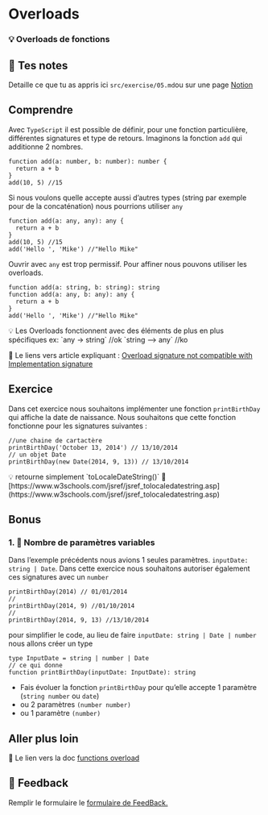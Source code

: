 # Overloads

### 💡 Overloads de fonctions

## 📝 Tes notes

Detaille ce que tu as appris ici
`src/exercise/05.md`ou sur une page [Notion](https://go.mikecodeur.com/course-notes-template)

## Comprendre

Avec `TypeScript` il est possible de définir, pour une fonction particulière,
différentes signatures et type de retours. Imaginons la fonction `add` qui
additionne 2 nombres.

```tsx
function add(a: number, b: number): number {
  return a + b
}
add(10, 5) //15
```

Si nous voulons quelle accepte aussi d’autres types (string par exemple pour de
la concaténation) nous pourrions utiliser `any`

```tsx
function add(a: any, any): any {
  return a + b
}
add(10, 5) //15
add('Hello ', 'Mike') //"Hello Mike"
```

Ouvrir avec `any` est trop permissif. Pour affiner nous pouvons utiliser les
overloads.

```tsx
function add(a: string, b: string): string
function add(a: any, b: any): any {
  return a + b
}
add('Hello ', 'Mike') //"Hello Mike"
```

<aside>
💡 Les Overloads fonctionnent avec des éléments de plus en plus spécifiques ex: `any → string` //ok `string —> any` //ko

</aside>

📑 Le liens vers article expliquant :
[Overload signature not compatible with Implementation signature](https://bobbyhadz.com/blog/typescript-overload-signature-not-compatible-implementation)

## Exercice

Dans cet exercice nous souhaitons implémenter une fonction `printBirthDay` qui
affiche la date de naissance. Nous souhaitons que cette fonction fonctionne pour
les signatures suivantes :

```tsx
//une chaine de cartactère
printBirthDay('October 13, 2014') // 13/10/2014
// un objet Date
printBirthDay(new Date(2014, 9, 13)) // 13/10/2014
```

<aside>
💡 retourne simplement `toLocaleDateString()` 📑 [https://www.w3schools.com/jsref/jsref_tolocaledatestring.asp](https://www.w3schools.com/jsref/jsref_tolocaledatestring.asp)

</aside>

## Bonus

### 1. 🚀 Nombre de paramètres variables

Dans l’exemple précédents nous avions 1 seules paramètres.
`inputDate: string | Date`. Dans cette exercice nous souhaitons autoriser
également ces signatures avec un `number`

```tsx
printBirthDay(2014) // 01/01/2014
//
printBirthDay(2014, 9) //01/10/2014
//
printBirthDay(2014, 9, 13) //13/10/2014
```

pour simplifier le code, au lieu de faire `inputDate: string | Date | number`
nous allons créer un type

```tsx
type InputDate = string | number | Date
// ce qui donne
function printBirthDay(inputDate: InputDate): string
```

- Fais évoluer la fonction `printBirthDay` pour qu’elle accepte 1 paramètre
  (`string number` ou `date`)
- ou 2 paramètres `(number number)`
- ou 1 paramètre `(number)`

## Aller plus loin

📑 Le lien vers la doc
[functions overload](https://www.typescriptlang.org/docs/handbook/2/functions.html#function-overloads)

## 🐜 Feedback

Remplir le formulaire le
[formulaire de FeedBack.](https://go.mikecodeur.com/cours-react-avis?entry.1912869708=TypeScript%20PRO&entry.1430994900=4.TypeScript%20Avancee&entry.533578441=01%20Les%20Overloads)
